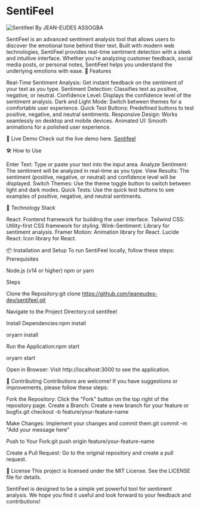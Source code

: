 # SentiFeel
 ![Sentifeel By JEAN-EUDES ASSOGBA](https://jeaneudes-dev.github.io/sentifeel/favicon.ico "Sentifeell")


SentiFeel is an advanced sentiment analysis tool that allows users to discover the emotional tone behind their text. Built with modern web technologies, SentiFeel provides real-time sentiment detection with a sleek and intuitive interface. Whether you're analyzing customer feedback, social media posts, or personal notes, SentiFeel helps you understand the underlying emotions with ease.
🌟 Features

Real-Time Sentiment Analysis: Get instant feedback on the sentiment of your text as you type.
Sentiment Detection: Classifies text as positive, negative, or neutral.
Confidence Level: Displays the confidence level of the sentiment analysis.
Dark and Light Mode: Switch between themes for a comfortable user experience.
Quick Test Buttons: Predefined buttons to test positive, negative, and neutral sentiments.
Responsive Design: Works seamlessly on desktop and mobile devices.
Animated UI: Smooth animations for a polished user experience.

🚀 Live Demo
Check out the live demo here.
[Sentifeel](https://jeaneudes-dev.github.io/sentifeel/)
 
🛠️ How to Use

Enter Text: Type or paste your text into the input area.
Analyze Sentiment: The sentiment will be analyzed in real-time as you type.
View Results: The sentiment (positive, negative, or neutral) and confidence level will be displayed.
Switch Themes: Use the theme toggle button to switch between light and dark modes.
Quick Tests: Use the quick test buttons to see examples of positive, negative, and neutral sentiments.

🔧 Technology Stack

React: Frontend framework for building the user interface.
Tailwind CSS: Utility-first CSS framework for styling.
Wink-Sentiment: Library for sentiment analysis.
Framer Motion: Animation library for React.
Lucide React: Icon library for React.

📦 Installation and Setup
To run SentiFeel locally, follow these steps:
Prerequisites

Node.js (v14 or higher)
npm or yarn

Steps

Clone the Repository:git clone https://github.com/jeaneudes-dev/sentifeel.git


Navigate to the Project Directory:cd sentifeel


Install Dependencies:npm install

oryarn install


Run the Application:npm start

oryarn start


Open in Browser: Visit http://localhost:3000 to see the application.

🤝 Contributing
Contributions are welcome! If you have suggestions or improvements, please follow these steps:

Fork the Repository: Click the "Fork" button on the top right of the repository page.
Create a Branch: Create a new branch for your feature or bugfix.git checkout -b feature/your-feature-name


Make Changes: Implement your changes and commit them.git commit -m "Add your message here"


Push to Your Fork:git push origin feature/your-feature-name


Create a Pull Request: Go to the original repository and create a pull request.

📄 License
This project is licensed under the MIT License. See the LICENSE file for details.

SentiFeel is designed to be a simple yet powerful tool for sentiment analysis. We hope you find it useful and look forward to your feedback and contributions!
